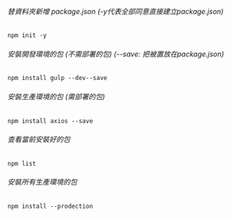 ###### 替資料夾新增 package.json (-y代表全部同意直接建立package.json)
 `npm init -y` 

###### 安裝開發環境的包 (不需部署的包) (--save: 把被置放在package.json)
 `npm install gulp --dev--save` 

###### 安裝生產環境的包 (需部署的包)
 `npm install axios --save`

###### 查看當前安裝好的包
 `npm list`

###### 安裝所有生產環境的包
 `npm install --prodection`


